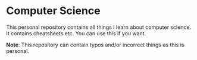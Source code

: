 # Computer Science

This personal repository contains all things I learn about computer science. It contains cheatsheets etc. You can use this if you want.

**Note**: This repository can contain typos and/or incorrect things as this is personal.
